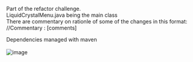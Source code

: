Part of the refactor challenge.<br />
LiquidCrystalMenu.java being the main class<br />
There are commentary on rationle of some of the changes in this format: <br />
//Commentary : [comments]<br />

Dependencies managed with maven <br /><br />
![image](https://github.com/thoriuml/symmetryRefactor/assets/17127251/60256d22-3143-433a-b93b-6f026f65456b)

